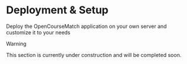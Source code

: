 # Deployment & Setup

Deploy the OpenCourseMatch application on your own server and customize it to your needs

> [!WARNING]
> This section is currently under construction and will be completed soon.
